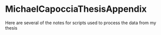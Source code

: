 # MichaelCapocciaThesisAppendix
Here are several of the notes for scripts used to process the data from my thesis
